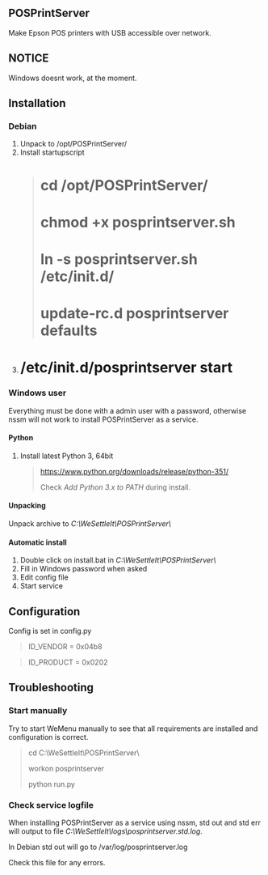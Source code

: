 POSPrintServer
--------------
Make Epson POS printers with USB accessible over network.

NOTICE
------
Windows doesnt work, at the moment.

Installation
------------
### Debian
1. Unpack to /opt/POSPrintServer/
2. Install startupscript
   > # cd /opt/POSPrintServer/
   > # chmod +x posprintserver.sh
   > # ln -s posprintserver.sh /etc/init.d/
   > # update-rc.d posprintserver defaults
3. # /etc/init.d/posprintserver start

### Windows user
Everything must be done with a admin user with a password, otherwise nssm will not work to install POSPrintServer as a service.

#### Python
1. Install latest Python 3, 64bit
   > https://www.python.org/downloads/release/python-351/  
   >
   > Check *Add Python 3.x to PATH* during install.

#### Unpacking
Unpack archive to *C:\\WeSettleIt\\POSPrintServer\\*

#### Automatic install
1. Double click on install.bat in *C:\\WeSettleIt\\POSPrintServer\\* 
2. Fill in Windows password when asked
3. Edit config file
4. Start service


Configuration
-------------
Config is set in config.py

> ID_VENDOR = 0x04b8

> ID_PRODUCT = 0x0202


Troubleshooting
---------------
### Start manually
Try to start WeMenu manually to see that all requirements are installed and configuration is correct.

> cd C:\\WeSettleIt\\POSPrintServer\\
>
> workon posprintserver
>
> python run.py

### Check service logfile
When installing POSPrintServer as a service using nssm, std out and std err will output to file *C:\\WeSettleIt\\logs\\﻿posprintserver.std.log*.

In Debian std out will go to /var/log/posprintserver.log

Check this file for any errors.